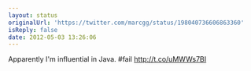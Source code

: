 ```yaml
---
layout: status
originalUrl: 'https://twitter.com/marcgg/status/198040736606863360'
isReply: false
date: 2012-05-03 13:26:06
---
```


Apparently I'm influential in Java. #fail http://t.co/uMWWs7BI
